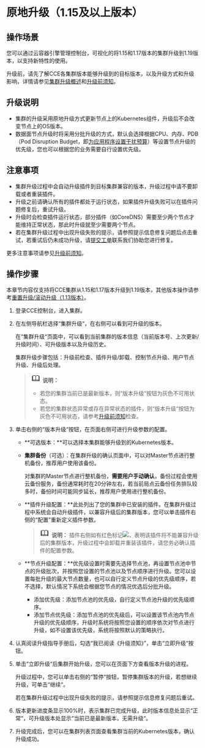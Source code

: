 # 原地升级（1.15及以上版本）<a name="cce_10_0301"></a>

## 操作场景<a name="section10924122311617"></a>

您可以通过云容器引擎管理控制台，可视化的将1.15和1.17版本的集群升级到1.19版本，以支持新特性的使用。

升级前，请先了解CCE各集群版本能够升级到的目标版本，以及升级方式和升级影响，详情请参见[集群升级概述](集群升级概述.md)和[升级前须知](升级前须知.md)。

## 升级说明<a name="section2070072554817"></a>

-   集群的升级采用原地升级方式更新节点上的Kubernetes组件，升级后不会改变节点上的OS版本。
-   数据面节点升级时将采用分批升级的方式，默认会选择根据CPU、内存、PDB（Pod Disruption Budget，即[为应用程序设置干扰预算](https://kubernetes.io/zh/docs/tasks/run-application/configure-pdb/)）等设置节点升级的优先级，您也可以根据您的业务需要自行设置优先级。

## 注意事项<a name="section1919918391549"></a>

-   集群升级过程中会自动升级插件到目标集群兼容的版本，升级过程中请不要卸载或者重装插件。
-   升级之前请确认所有的插件都处于运行状态，如果插件升级失败可以在插件问题修复后，重试升级。
-   升级时会检查插件运行状态，部分插件（如CoreDNS）需要至少两个节点才能维持正常状态，那此时升级就至少需要两个节点。
-   若在集群升级过程中出现升级失败的提示，请参照提示信息修复问题后点击重试，若重试后仍未成功升级，请[提交工单](https://console.huaweicloud.com/ticket/#/ticketindex/createIndex)联系我们协助您进行修复。

更多注意事项请参见[升级前须知](升级前须知.md)。

## 操作步骤<a name="section1687417142026"></a>

本章节内容仅支持将CCE集群从1.15和1.17版本升级到1.19版本，其他版本操作请参考[重置升级/滚动升级（1.13版本）](重置升级-滚动升级（1-13版本）.md)。

1.  登录CCE控制台，进入集群。
2.  在左侧导航栏选择“集群升级“，在右侧可以看到可升级的版本。

    在“集群升级“页面中，可以看到当前集群的版本信息（当前版本号、上次更新/升级时间）、可升级版本以及升级历史。

    集群升级步骤包括：升级前检查、插件升级/卸载、控制节点升级、用户节点升级、升级后处理。

    >![](public_sys-resources/icon-note.gif) **说明：** 
    >-   若您的集群当前已是最新版本，则“版本升级“按钮为灰色不可用状态。
    >-   若您的集群状态异常或存在异常状态的插件，则“版本升级“按钮为灰色不可用状态，请参考[升级前须知](升级前须知.md)检查。

3.  单击右侧的“版本升级“按钮，在页面右侧可进行升级参数的配置。
    -   **可选版本：**可以选择本集群能够升级到的Kubernetes版本。
    -   **集群备份**（可选）：在集群升级的确认页面中，可以对Master节点进行整机备份，推荐用户使用该备份。

        对集群的Master节点进行整机备份，**需要用户手动确认**，备份过程会使用云备份服务，备份通常耗时在20分钟左右，若当前局点云备份任务排队较多时，备份时间可能同步延长，推荐用户使用进行整机备份。

    -   **插件升级配置：**此处列出了您的集群中已安装的插件。在集群升级过程中系统会自动升级插件，以兼容升级后的集群版本，您可以单击插件右侧的“配置”重新定义插件参数。

        >![](public_sys-resources/icon-note.gif) **说明：** 
        >插件右侧如有红色标记![](figures/20210514-154359(WeLinkPC).png)，表明该插件将不能兼容升级后的集群版本，升级过程中会卸载并重装该插件，请您务必确认插件的配置参数。

    -   **节点升级配置：**优先级设置时需要先选择节点池，再设置节点池中节点的升级批次，并按照您设置的节点池以及节点顺序进行升级。您可以设置每批升级的最大节点数量，也可以自行定义节点升级的优先级顺序，若不选择，默认情况下系统会根据您节点的情况优选后分批升级。
        -   添加优先级：添加节点池的优先级，自行定义节点池升级的优先级顺序。
        -   添加节点优先级：添加节点池的优先级后，可以设置该节点池内节点升级的优先级顺序，升级时系统将按照您设置的顺序依次对节点进行升级，如不设置该优先级，系统将按照默认的策略执行。

4.  认真阅读升级指导手册后，勾选“我已阅读《升级须知》”，单击“立即升级“按钮。
5.  单击“立即升级“后集群开始升级，您可以在页面下方查看版本升级的进程。

    升级过程中，您可以单击右侧的“暂停“按钮，暂停集群版本的升级，若想继续升级，可单击“继续“。

    若在集群升级过程中出现升级失败的提示，请参照提示信息修复问题后重试。

6.  版本更新进度条显示100%时，表示集群已完成升级，此时版本信息处显示“正常“，可升级版本处显示“当前已是最新版本，无需升级“。
7.  升级完成后，您可以在集群列表页面查看集群当前的Kubernetes版本，确认升级成功。

